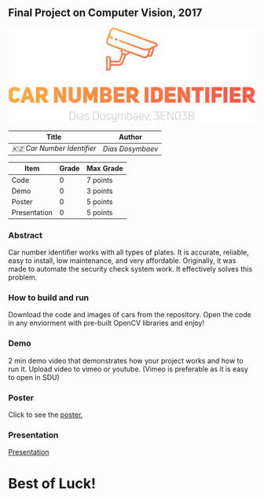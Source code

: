 ## Final Project on Computer Vision, 2017

<p align="center" width=250><img src="img/projectlogo.png" /></p>


| Title                          | Author         |
| ------------------------------ | -------------- |
| _🇰🇿 Car Number Identifier_ | _Dias Dosymbaev_ |



| Item          | Grade | Max Grade  |
| ------------- | ----- | ---------- |
| Code          | 0     | 7 points   |
| Demo          | 0     | 3 points   |
| Poster        | 0     | 5 points   |
| Presentation  | 0     | 5 points   |

### Abstract
Car number identifier works with all types of plates. It is accurate, reliable, easy to install, low maintenance, and very affordable. Originally, it was made to automate the security check system work. It effectively solves this problem.

### How to build and run
Download the code and images of cars from the repository. Open the code in any enviorment with pre-built OpenCV libraries and enjoy!

### Demo
2 min demo video that demonstrates how your project works and how to run it. Upload video to vimeo or youtube. (Vimeo is preferable as it is easy to open in SDU)

### Poster
Click to see the [poster.](pdf/CarNumberIdentifier.pdf)

### Presentation

[Presentation](pdf/presentation.pdf)

# Best of Luck!
